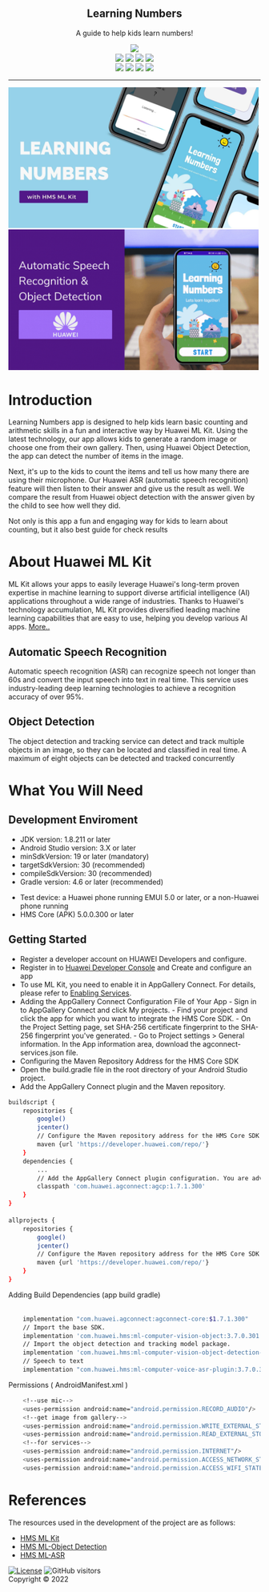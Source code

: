 <br />
<p align="center">
  <h2 align="center">Learning Numbers</h2>
  <p align="center">
  A guide to help kids learn numbers!

<p align="center">
  <img src="https://badges.frapsoft.com/os/v3/open-source.svg?v=103">
<br>
  <img src="https://img.shields.io/badge/Project-2022-1f425f.svg?color=red">
  <img src="https://img.shields.io/badge/HMS%20-MLKit-1f425f.svg?color=orang">
  <img src="https://img.shields.io/badge/MLKit-ASR-1f425f.svg">
  <img src="https://img.shields.io/badge/MLKit-ObjectDetection-1f425f.svg">
<br>
 <img src="https://img.shields.io/badge/language-kotlin-blue">
  <img src="https://img.shields.io/badge/minSDK-22-orange">
  <img src="https://img.shields.io/badge/androidGradleVersion-7.1.0-green">
  <img src="https://img.shields.io/badge/gradleVersion-7.4-informational">
</p>
    


<hr>
                   

<p float="left">
  <img src="https://github.com/Explore-In-HMS/LearningNumbers/blob/main/Images/LN1.jpg?raw=true" width="500"  />


  <img src="https://github.com/Explore-In-HMS/LearningNumbers/blob/main/Images/LN2.gif" width="500" />
</p>

</p>

</table>
                                                                                                     



# Introduction


Learning Numbers app is designed to help kids learn basic counting and arithmetic skills in a fun and interactive way by Huawei ML Kit. Using the latest technology, our app allows kids to generate a random image or choose one from their own gallery. Then, using Huawei Object Detection, the app can detect the number of items in the image.

Next, it's up to the kids to count the items and tell us how many there are using their microphone. Our Huawei ASR (automatic speech recognition) feature will then listen to their answer and give us the result as well. We compare the result from Huawei object detection with the answer given by the child to see how well they did.

Not only is this app a fun and engaging way for kids to learn about counting, but it also best guide for check results



# About Huawei ML Kit

ML Kit allows your apps to easily leverage Huawei's long-term proven expertise in machine learning to support diverse artificial intelligence (AI) applications throughout a wide range of industries. Thanks to Huawei's technology accumulation, ML Kit provides diversified leading machine learning capabilities that are easy to use, helping you develop various AI apps. [More..](https://developer.huawei.com/consumer/en/hms/huawei-mlkit/)

## Automatic Speech Recognition
Automatic speech recognition (ASR) can recognize speech not longer than 60s and convert the input speech into text in real time. This service uses industry-leading deep learning technologies to achieve a recognition accuracy of over 95%.
## Object Detection
The object detection and tracking service can detect and track multiple objects in an image, so they can be located and classified in real time. A maximum of eight objects can be detected and tracked concurrently



# What You Will Need

## Development Enviroment

-	JDK version: 1.8.211 or later
- Android Studio version: 3.X or later
-	minSdkVersion: 19 or later (mandatory)
-	targetSdkVersion: 30 (recommended)
-	compileSdkVersion: 30 (recommended)
-	Gradle version: 4.6 or later (recommended)

<p>

- Test device: a Huawei phone running EMUI 5.0 or later, or a non-Huawei phone running
- HMS Core (APK) 5.0.0.300 or later
  
## Getting Started

-	Register a developer account on HUAWEI Developers and configure.
- Register in to [Huawei Developer Console](https://developer.huawei.com/consumer/en/console) and Create and configure an app
-	To use ML  Kit, you need to enable it in AppGallery Connect. For details, please refer to [Enabling Services](https://developer.huawei.com/consumer/en/doc/distribution/app/agc-help-enabling-service-0000001146598793).
- Adding the AppGallery Connect Configuration File of Your App
    	- Sign in to AppGallery Connect and click My projects.
      - Find your project and click the app for which you want to integrate the HMS Core SDK.
      - On the Project Setting page, set SHA-256 certificate fingerprint to the SHA-256 fingerprint you've generated. 
      - Go to Project settings > General information. In the App information area, download the agconnect-services.json file.
-	Configuring the Maven Repository Address for the HMS Core SDK
-	Open the build.gradle file in the root directory of your Android Studio project.
-	Add the AppGallery Connect plugin and the Maven repository.


```sh
buildscript { 
    repositories { 
        google() 
        jcenter() 
        // Configure the Maven repository address for the HMS Core SDK. 
        maven {url 'https://developer.huawei.com/repo/'} 
    } 
    dependencies { 
        ... 
        // Add the AppGallery Connect plugin configuration. You are advised to use the latest plugin version. 
        classpath 'com.huawei.agconnect:agcp:1.7.1.300' 
    } 
} 
 
allprojects { 
    repositories { 
        google() 
        jcenter() 
        // Configure the Maven repository address for the HMS Core SDK. 
        maven {url 'https://developer.huawei.com/repo/'} 
    } 
} 

```


Adding Build Dependencies (app build gradle)
```sh

    implementation "com.huawei.agconnect:agconnect-core:$1.7.1.300"
    // Import the base SDK.
    implementation 'com.huawei.hms:ml-computer-vision-object:3.7.0.301'
    // Import the object detection and tracking model package.
    implementation 'com.huawei.hms:ml-computer-vision-object-detection-model:3.7.0.301'
    // Speech to text
    implementation "com.huawei.hms:ml-computer-voice-asr-plugin:3.7.0.301"

```

Permissions ( AndroidManifest.xml )

```sh
    <!--use mic-->
    <uses-permission android:name="android.permission.RECORD_AUDIO"/>
    <!--get image from gallery-->
    <uses-permission android:name="android.permission.WRITE_EXTERNAL_STORAGE"/>
    <uses-permission android:name="android.permission.READ_EXTERNAL_STORAGE"/>
    <!--for services-->
    <uses-permission android:name="android.permission.INTERNET"/>
    <uses-permission android:name="android.permission.ACCESS_NETWORK_STATE"/>
    <uses-permission android:name="android.permission.ACCESS_WIFI_STATE"/>


```


# References

The resources used in the development of the project are as follows:

* [HMS ML Kit](https://developer.huawei.com/consumer/en/hms/huawei-mlkit/)
* [HMS ML-Object Detection](https://developer.huawei.com/consumer/en/doc/development/hiai-Guides/object-detection-track-0000001050038150)
* [HMS ML-ASR](https://developer.huawei.com/consumer/en/doc/development/hiai-Guides/ml-asr-0000001050066212)


[![License](https://img.shields.io/badge/License-Apache_2.0-blue.svg)](https://opensource.org/licenses/Apache-2.0)
![GitHub visitors](https://img.shields.io/badge/dynamic/json?color=red&label=visitors&query=value&url=https%3A%2F%2Fapi.countapi.xyz%2Fhit%2FExplore-In-HMS.LearningNumberss%2Freadme)<br>
Copyright © 2022 <br />
